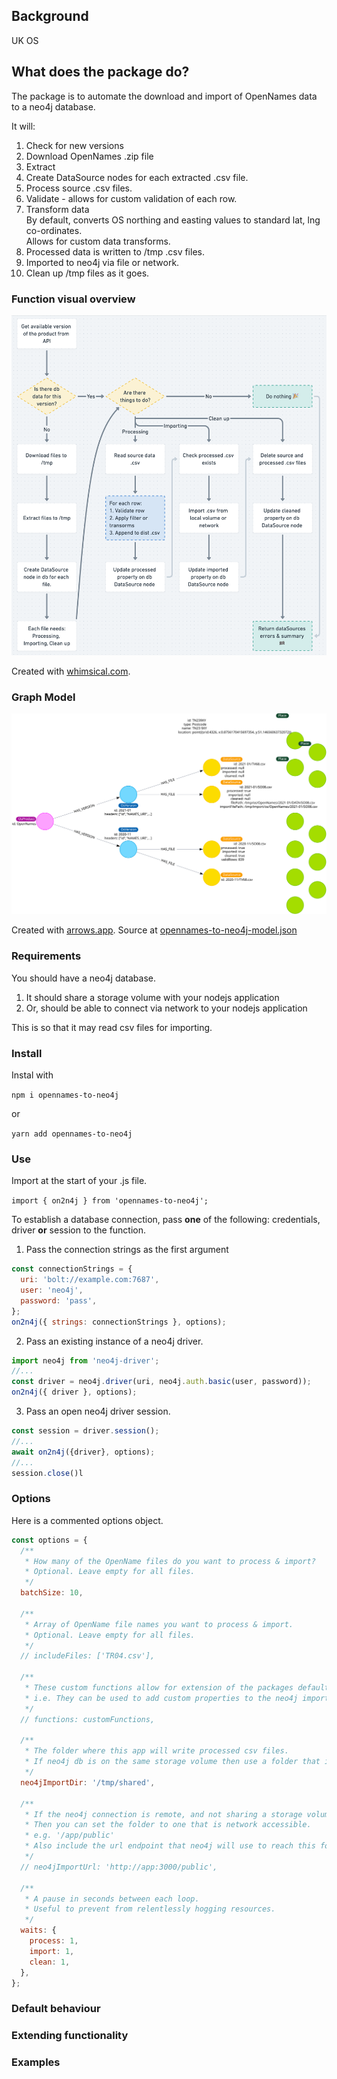 ## Background

UK OS

## What does the package do?

The package is to automate the download and import of OpenNames data to a neo4j database.

It will:

1. Check for new versions
1. Download OpenNames .zip file
1. Extract
1. Create DataSource nodes for each extracted .csv file.
1. Process source .csv files.
1. Validate - allows for custom validation of each row.
1. Transform data  
   By default, converts OS northing and easting values to standard lat, lng co-ordinates.  
   Allows for custom data transforms.
1. Processed data is written to /tmp .csv files.
1. Imported to neo4j via file or network.
1. Clean up /tmp files as it goes.

### Function visual overview

![Visual overview of opennames-to-neo4j](https://github.com/EarthlingDavey/opennames-to-neo4j/blob/develop/docs/flow.png?raw=true)

Created with [whimsical.com](https://whimsical.com).

### Graph Model

![Graph model of opennames-to-neo4j](https://raw.githubusercontent.com/EarthlingDavey/opennames-to-neo4j/develop/docs/arrows-app/opennames-to-neo4j-graph.svg)

Created with [arrows.app](https://arrows.app). Source at [opennames-to-neo4j-model.json](/docs/arrows-app/opennames-to-neo4j-model.json)

### Requirements

You should have a neo4j database.

1. It should share a storage volume with your nodejs application
2. Or, should be able to connect via network to your nodejs application

This is so that it may read csv files for importing.

### Install

Instal with

`npm i opennames-to-neo4j`

or

`yarn add opennames-to-neo4j`

### Use

Import at the start of your .js file.

`import { on2n4j } from 'opennames-to-neo4j';`

To establish a database connection, pass **one** of the following: credentials, driver **or** session to the function.

1. Pass the connection strings as the first argument

```js
const connectionStrings = {
  uri: 'bolt://example.com:7687',
  user: 'neo4j',
  password: 'pass',
};
on2n4j({ strings: connectionStrings }, options);
```

2. Pass an existing instance of a neo4j driver.

```js
import neo4j from 'neo4j-driver';
//...
const driver = neo4j.driver(uri, neo4j.auth.basic(user, password));
on2n4j({ driver }, options);
```

3. Pass an open neo4j driver session.

```js
const session = driver.session();
//...
await on2n4j({driver}, options);
//...
session.close()l
```

### Options

Here is a commented options object.

```js
const options = {
  /**
   * How many of the OpenName files do you want to process & import?
   * Optional. Leave empty for all files.
   */
  batchSize: 10,

  /**
   * Array of OpenName file names you want to process & import.
   * Optional. Leave empty for all files.
   */
  // includeFiles: ['TR04.csv'],

  /**
   * These custom functions allow for extension of the packages default behaviour.
   * i.e. They can be used to add custom properties to the neo4j imported nodes.
   */
  // functions: customFunctions,

  /**
   * The folder where this app will write processed csv files.
   * If neo4j db is on the same storage volume then use a folder that it can read.
   */
  neo4jImportDir: '/tmp/shared',

  /**
   * If the neo4j connection is remote, and not sharing a storage volume
   * Then you can set the folder to one that is network accessible.
   * e.g. '/app/public'
   * Also include the url endpoint that neo4j will use to reach this folder.
   */
  // neo4jImportUrl: 'http://app:3000/public',

  /**
   * A pause in seconds between each loop.
   * Useful to prevent from relentlessly hogging resources.
   */
  waits: {
    process: 1,
    import: 1,
    clean: 1,
  },
};
```

### Default behaviour

### Extending functionality

### Examples
